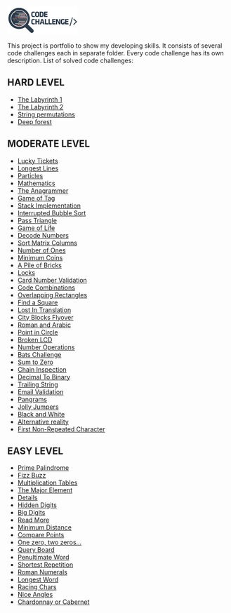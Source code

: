 ![Main Logo](code-challenge.png)

This project is portfolio to show my developing skills. 
It consists of several code challenges each in separate folder.
Every code challenge has its own description. 
List of solved code challenges:

HARD LEVEL
----------
* [The Labyrinth 1](hard/labyrinth/README.md)
* [The Labyrinth 2](hard/labyrinth2/README.md)
* [String permutations](hard/string-permutations/README.md)
* [Deep forest](hard/deepforest/README.md)


MODERATE LEVEL
--------------
* [Lucky Tickets](moderate/lucky-tickets/README.md)
* [Longest Lines](moderate/longest-lines/README.md)
* [Particles](moderate/particles/README.md)
* [Mathematics](moderate/math/README.md)
* [The Anagrammer](moderate/anagrammer/README.md)
* [Game of Tag](moderate/fifteen/README.md)
* [Stack Implementation](moderate/stack-implementation/README.md)
* [Interrupted Bubble Sort](moderate/interrupted-bubble-sort/README.md)
* [Pass Triangle](moderate/pass-triangle/README.md)
* [Game of Life](moderate/game-of-life/README.md)
* [Decode Numbers](moderate/decode-numbers/README.md)
* [Sort Matrix Columns](moderate/sort-matrix-columns/README.md)
* [Number of Ones](moderate/number-of-ones/README.md)
* [Minimum Coins](moderate/minimum-coins/README.md)
* [A Pile of Bricks](moderate/a-pile-of-bricks/README.md)
* [Locks](moderate/locks/README.md)
* [Card Number Validation](moderate/card-number-validation/README.md)
* [Code Combinations](moderate/code-combinations/README.md)
* [Overlapping Rectangles](moderate/overlapping-rectangles/README.md)
* [Find a Square](moderate/find-a-square/README.md)
* [Lost In Translation](moderate/lost-in-translation/README.md)
* [City Blocks Flyover](moderate/city-blocks-flyover/README.md)
* [Roman and Arabic](moderate/roman-and-arabic/README.md)
* [Point in Circle](moderate/point-in-circle/README.md)
* [Broken LCD](/moderatebroken-lcd/README.md)
* [Number Operations](moderate/number-operations/README.md)
* [Bats Challenge](moderate/bats-challenge/README.md)
* [Sum to Zero](moderate/sum-to-zero/README.md)
* [Chain Inspection](moderate/chain-inspection/README.md)
* [Decimal To Binary](moderate/decimal-to-binary/README.md)
* [Trailing String](moderate/trailing-string/README.md)
* [Email Validation](moderate/email-validation/README.md)
* [Pangrams](moderate/pangrams/README.md)
* [Jolly Jumpers](moderate/jolly-jumpers/README.md)
* [Black and White](moderate/black-and-white/README.md)
* [Alternative reality](moderate/alternative-reality/README.md)
* [First Non-Repeated Character](moderate/first-non-repeated-character/README.md)

EASY LEVEL
----------
* [Prime Palindrome](easy/prime-palindrome/README.md)
* [Fizz Buzz](easy/fizz-buzz/README.md)
* [Multiplication Tables](easy/multiplication-tables/README.md)
* [The Major Element](/easy/the-major-element/README.md)
* [Details](/easy/details/README.md)
* [Hidden Digits](easy/hidden-digits/README.md)
* [Big Digits](easy/big-digits/README.md)
* [Read More](easy/read-more/README.md)
* [Minimum Distance](easy/minimum-distance/README.md)
* [Compare Points](easy/compare-points/README.md)
* [One zero, two zeros...](easy/one-zero-two-zeros/README.md)
* [Query Board](easy/query-board/README.md)
* [Penultimate Word](easy/penultimate-word/README.md)
* [Shortest Repetition](easy/shortest-repetition/README.md) 
* [Roman Numerals](easy/roman-numerals/README.md)
* [Longest Word](easy/longest-word/README.md)
* [Racing Chars](easy/racing-chars/README.md)
* [Nice Angles](easy/nice-angles/README.md)
* [Chardonnay or Cabernet](easy/chardonnay-or-cabernet/README.md)